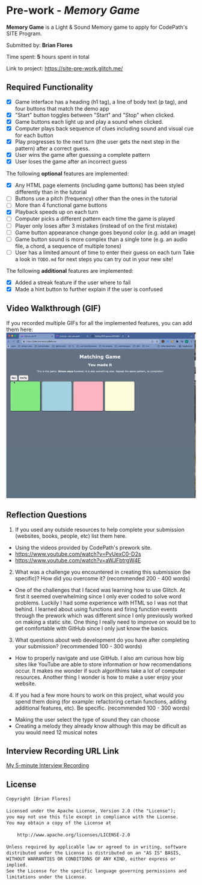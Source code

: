 # Pre-work - *Memory Game*

**Memory Game** is a Light & Sound Memory game to apply for CodePath's SITE Program. 


Submitted by: **Brian Flores**


Time spent: **5** hours spent in total

Link to project: https://site-pre-work.glitch.me/

## Required Functionality

* [X] Game interface has a heading (h1 tag), a line of body text (p tag), and four buttons that match the demo app
* [X] "Start" button toggles between "Start" and "Stop" when clicked. 
* [X] Game buttons each light up and play a sound when clicked. 
* [X] Computer plays back sequence of clues including sound and visual cue for each button
* [X] Play progresses to the next turn (the user gets the next step in the pattern) after a correct guess. 
* [X] User wins the game after guessing a complete pattern
* [X] User loses the game after an incorrect guess

The following **optional** features are implemented:


* [X] Any HTML page elements (including game buttons) has been styled differently than in the tutorial
* [ ] Buttons use a pitch (frequency) other than the ones in the tutorial
* [ ] More than 4 functional game buttons
* [X] Playback speeds up on each turn
* [ ] Computer picks a different pattern each time the game is played
* [ ] Player only loses after 3 mistakes (instead of on the first mistake)
* [ ] Game button appearance change goes beyond color (e.g. add an image)
* [ ] Game button sound is more complex than a single tone (e.g. an audio file, a chord, a sequence of multiple tones)
* [ ] User has a limited amount of time to enter their guess on each turn
Take a look in `TODO.md` for next steps you can try out in your new site!

The following **additional** features are implemented:
- [X] Added a streak feature if the user where to fail
- [X] Made a hint button to further explain if the user is confused

## Video Walkthrough (GIF)

If you recorded multiple GIFs for all the implemented features, you can add them here:
<br>
<img src="https://github.com/Distorted-Dundar/SITE-prework/blob/05464d0aa91505fd8f85fd3953e67975b2ef45e7/SITEprework.gif" width=800><br>



## Reflection Questions
1. If you used any outside resources to help complete your submission (websites, books, people, etc) list them here. 
- Using the videos provided by CodePath's prework site.
-  https://www.youtube.com/watch?v=PvUexC0-D2s
-  https://www.youtube.com/watch?v=aWJFbtrgW4E

2. What was a challenge you encountered in creating this submission (be specific)? How did you overcome it? (recommended 200 - 400 words) 
- One of the challenges that I faced was learning how to use Glitch. At first it seemed overwhelming since I only ever coded to solve word problems. Luckily I had some experience with HTML so I was not that behind. I learned about using functions and firing function events through the prework which was different since I only previously worked on making a static site. One thing I really need to improve on would be to get comfortable with GitHub since I only just know the basics.

3. What questions about web development do you have after completing your submission? (recommended 100 - 300 words) 
- How to properly navigate and use GitHub. I also am curious how big sites like YouTube are able to store information or how recomendations occur. It makes me wonder if such algorithims take a lot of computer resources. Another thing I wonder is how to make a user enjoy your website. 

4. If you had a few more hours to work on this project, what would you spend them doing (for example: refactoring certain functions, adding additional features, etc). Be specific. (recommended 100 - 300 words) 
- Making the user select the type of sound they can choose
- Creating a melody they already know although this may be dificult as you would need 12 musical notes



## Interview Recording URL Link

[My 5-minute Interview Recording](your-link-here)


## License

    Copyright [Brian Flores]

    Licensed under the Apache License, Version 2.0 (the "License");
    you may not use this file except in compliance with the License.
    You may obtain a copy of the License at

        http://www.apache.org/licenses/LICENSE-2.0

    Unless required by applicable law or agreed to in writing, software
    distributed under the License is distributed on an "AS IS" BASIS,
    WITHOUT WARRANTIES OR CONDITIONS OF ANY KIND, either express or implied.
    See the License for the specific language governing permissions and
    limitations under the License.
